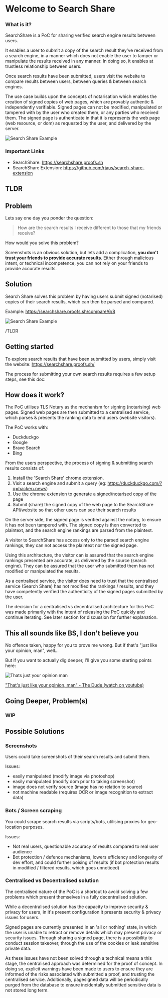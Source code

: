 # Welcome to Search Share

### What is it?
SearchShare is a PoC for sharing verified search engine results between users.

It enables a user to submit a copy of the search result they've received from a search engine, in a manner which does not enable the user to tamper or manipulate the results received in any manner.  In doing so, it enables at trustless relationship between users.

Once search results have been submitted, users visit the website to compare results between users, between queries & between search engines.

The use case builds upon the concepts of notarisation which enables the creation of signed copies of web pages, which are provably authentic & independently verifiable.  Signed pages can not be modified, manipulated or tampered with by the user who created them, or any parties who received them.  The signed page is authenticate in that it is represents the web page (web resource, or dom) as requested by the user, and delivered by the server.

![Search Share Example](https://github.com/rjaus/search-share-docs/raw/master/attachments/search-share-compare-results.png)


### Important Links
- SearchShare: https://searchshare.proofs.sh
- SearchShare Extension: https://github.com/rjaus/search-share-extension


## TLDR
## Problem
Lets say one day you ponder the question:
> How are the search results I receive different to those that my friends receive?

How would you solve this problem?

Screenshots is an obvious solution, but lets add a complication, **you don't trust your friends to provide accurate results**.  Either through malicious intent, or technical incompetence, you can not rely on your friends to provide accurate results.

## Solution
Search Share solves this problem by having users submit signed (notarised) copies of their search results, which can then be parsed and compared.

Example: https://searchshare.proofs.sh/compare/6/8

![Search Share Example](https://github.com/rjaus/search-share-docs/raw/master/attachments/search-share-compare-results.png)

/TLDR

## Getting started
To explore search results that have been submitted by users, simply visit the website: https://searchshare.proofs.sh/

The process for submitting your own search results requires a few setup steps, see this doc: 


## How does it work?
The PoC utilises TLS Notary as the mechanism for signing (notarising) web pages.  Signed web pages are then submitted to a centralised service, which parses & presents the ranking data to end users (website visitors).

The PoC works with:
- Duckduckgo
- Google
- Brave Search
- Bing

From the users perspective, the process of signing & submitting search results consists of:
1. Install the 'Search Share' chrome extension.
2. Visit a search engine and submit a query (eg: https://duckduckgo.com/?q=hacker+news)
3. Use the chrome extension to generate a signed/notarised copy of the page
4. Submit (share) the signed copy of the web page to the SearchShare API/website so that other users can see their search results

On the server side, the signed page is verified against the notary, to ensure it has not been tampered with.  The signed copy is then converted to plaintext, and the search engine rankings are parsed from the plaintext.

A visitor to SearchShare has access only to the parsed search engine rankings, they can not access the plaintext nor the signed page.

Using this architecture, the visitor can is assured that the search engine rankings presented are accurate, as delivered by the source (search engine).  They can be assured that the user who submitted them has not modified or manipulated the results.

As a centralised service, the visitor does need to trust that the centralised service (Search Share) has not modified the rankings / results, and they have competently verified the authenticity of the signed pages submitted by the user.  

The decision for a centralised vs decentralised architecture for this PoC was made primarily with the intent of releasing the PoC quickly and continue iterating.  See later section for discussion for further explanation.

## This all sounds like BS, I don't believe you
No offence taken, happy for you to prove me wrong.  But if that's "just like your opinion, man", well...

But if you want to actually dig deeper, I'll give you some starting points here: 

![Thats just your opinion man](attachments/thats-just-like-your-opinion-man-the-dude.gif)

["That's just like your opinion, man" - The Dude (watch on youtube)](https://www.youtube.com/watch?v=Z-xI1384Ry4)



## Going Deeper, Problem(s)
### WIP

## Possible Solutions
### Screenshots
Users could take screenshots of their search results and submit them.

Issues:
- easily manipulated (modify image via photoshop)
- easily manipulated (modify dom prior to taking screenshot)
- image does not verify source (image has no relation to source)
- not machine readable (requires OCR or image recognition to extract data)

### Bots / Screen scraping
You could scrape search results via scripts/bots, utilising proxies for geo-location purposes.

Issues:
- Not real users, questionable accuracy of results compared to real user audience
- Bot protection / defence mechanisms, lowers efficiency and longevity of dev effort, and could further poising of results (if bot protection results in modified / filtered results, which goes unnoticed)



### Centralised vs Decentralised solution
The centralised nature of the PoC is a shortcut to avoid solving a few problems which present themselves in a fully decentralised solution.

While a decentralised solution has the capacity to improve security & privacy for users, in it's present configuration it presents security & privacy issues for users.

Signed pages are currently presented in an 'all or nothing' state, in which the user is unable to retract or remove details which may present privacy or security issues.  Through sharing a signed page, there is a possibility to conduct session takeover, through the use of the cookies or leak sensitive private data.

As these issues have not been solved through a technical means a this stage, the centralised approach was determined for the proof of concept.  In doing so, explicit warnings have been made to users to ensure they are informed of the risks associated with submitted a proof, and trusting the centralised service.  Additionally, pagesigned data will be periodically purged from the database to ensure incidentally submitted sensitive data is not stored long term.